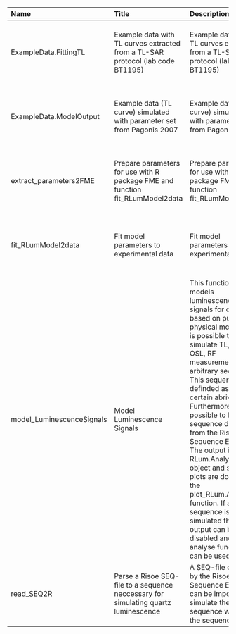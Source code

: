 

| Name                      | Title                                                                              | Description                                                                                                                                                                                                                                                                                                                                                                                                                                                                                                                                | Version | m.Date     | m.Time   | Author                                                                                                                                     | Citation |
|:--------------------------|:-----------------------------------------------------------------------------------|:-------------------------------------------------------------------------------------------------------------------------------------------------------------------------------------------------------------------------------------------------------------------------------------------------------------------------------------------------------------------------------------------------------------------------------------------------------------------------------------------------------------------------------------------|:--------|:-----------|:---------|:-------------------------------------------------------------------------------------------------------------------------------------------|:---------|
| ExampleData.FittingTL     | Example data with TL curves extracted from a TL-SAR protocol (lab code BT1195)     | Example data with TL curves extracted from a TL-SAR protocol (lab code BT1195)                                                                                                                                                                                                                                                                                                                                                                                                                                                             | 0.1.0   | NA         | NA       | Johannes Friedrich, University of Bayreuth (Germany) -                                                                                  | NA       |
| ExampleData.ModelOutput   | Example data (TL curve) simulated with parameter set from Pagonis 2007             | Example data (TL curve) simulated with parameter set from Pagonis 2007                                                                                                                                                                                                                                                                                                                                                                                                                                                                     | 0.1.1   | NA         | NA       | Johannes Friedrich, University of Bayreuth (Germany) -                                                                                  | NA       |
| extract_parameters2FME    | Prepare parameters for use with R package FME and function  fit_RLumModel2data     | Prepare parameters for use with R package FME and function  fit_RLumModel2data                                                                                                                                                                                                                                                                                                                                                                                                                                                             | 0.1.0   | 2018-05-18 | 12:07:33 | Johannes Friedrich, University of Bayreuth (Germany), -                                                                                 | NA       |
| fit_RLumModel2data        | Fit model parameters to experimental data                                          | Fit model parameters to experimental data                                                                                                                                                                                                                                                                                                                                                                                                                                                                                                  | 0.1.0   | 2018-05-18 | 11:53:42 | Johannes Friedrich, University of Bayreuth (Germany) -                                                                                  | NA       |
| model_LuminescenceSignals | Model Luminescence Signals                                                         | This function models luminescence signals for quartz based on published physical models. It is possible to simulate TL, (CW-) OSL, RF measurements in a arbitrary sequence. This sequence is definded as a  list  of certain abrivations. Furthermore it is possible to load a sequence direct from the Riso Sequence Editor. The output is an  RLum.Analysis object and so the plots are done by the  plot_RLum.Analysis  function. If a SAR sequence is simulated the plot output can be disabled and SAR analyse functions can be used. | 0.1.4   | 2018-05-18 | 08:31:52 | Johannes Friedrich, University of Bayreuth (Germany), -  Sebastian Kreutzer, IRAMAT-CRP2A, Universite Bordeaux Montaigne (France) -  | NA       |
| read_SEQ2R                | Parse a Risoe SEQ-file to a sequence neccessary for simulating quartz luminescence | A SEQ-file created by the Risoe Sequence Editor can be imported to simulate the sequence written in the sequence editor.                                                                                                                                                                                                                                                                                                                                                                                                                   | 0.1.0   | 2017-10-13 | 13:46:59 | Johannes Friedrich, University of Bayreuth (Germany), -                                                                                 | NA       |

